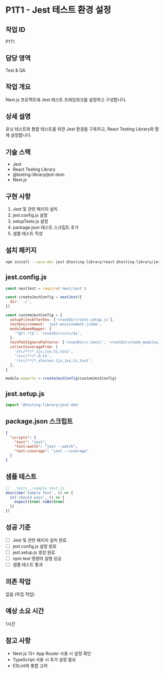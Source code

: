 # P1T1 - Jest 테스트 환경 설정

## 작업 ID
P1T1

## 담당 영역
Test & QA

## 작업 개요
Next.js 프로젝트에 Jest 테스트 프레임워크를 설정하고 구성합니다.

## 상세 설명
유닛 테스트와 통합 테스트를 위한 Jest 환경을 구축하고, React Testing Library와 함께 설정합니다.

## 기술 스택
- Jest
- React Testing Library
- @testing-library/jest-dom
- Next.js

## 구현 사항
1. Jest 및 관련 패키지 설치
2. jest.config.js 설정
3. setupTests.js 설정
4. package.json 테스트 스크립트 추가
5. 샘플 테스트 작성

## 설치 패키지
```bash
npm install --save-dev jest @testing-library/react @testing-library/jest-dom @testing-library/user-event jest-environment-jsdom
```

## jest.config.js
```javascript
const nextJest = require('next/jest')

const createJestConfig = nextJest({
  dir: './',
})

const customJestConfig = {
  setupFilesAfterEnv: ['<rootDir>/jest.setup.js'],
  testEnvironment: 'jest-environment-jsdom',
  moduleNameMapper: {
    '^@/(.*)$': '<rootDir>/src/$1',
  },
  testPathIgnorePatterns: ['<rootDir>/.next/', '<rootDir>/node_modules/'],
  collectCoverageFrom: [
    'src/**/*.{js,jsx,ts,tsx}',
    '!src/**/*.d.ts',
    '!src/**/*.stories.{js,jsx,ts,tsx}',
  ],
}

module.exports = createJestConfig(customJestConfig)
```

## jest.setup.js
```javascript
import '@testing-library/jest-dom'
```

## package.json 스크립트
```json
{
  "scripts": {
    "test": "jest",
    "test:watch": "jest --watch",
    "test:coverage": "jest --coverage"
  }
}
```

## 샘플 테스트
```javascript
// __tests__/sample.test.js
describe('Sample Test', () => {
  it('should pass', () => {
    expect(true).toBe(true)
  })
})
```

## 성공 기준
- [ ] Jest 및 관련 패키지 설치 완료
- [ ] jest.config.js 설정 완료
- [ ] jest.setup.js 생성 완료
- [ ] npm test 명령어 실행 성공
- [ ] 샘플 테스트 통과

## 의존 작업
없음 (독립 작업)

## 예상 소요 시간
1시간

## 참고 사항
- Next.js 13+ App Router 사용 시 설정 확인
- TypeScript 사용 시 추가 설정 필요
- ESLint와 통합 고려
